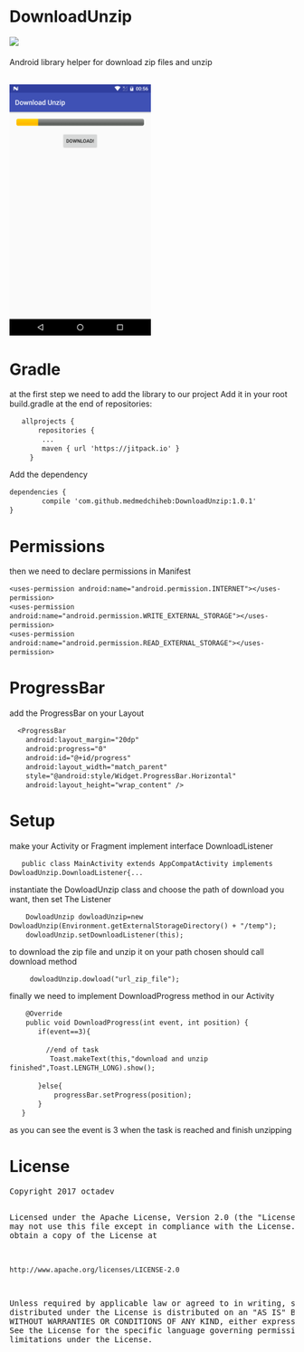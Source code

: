# DownloadUnzip
[![](https://jitpack.io/v/medmedchiheb/DownloadUnzip.svg)](https://jitpack.io/#medmedchiheb/DownloadUnzip)
<br><br>
Android library helper for download zip files and unzip<br><br>

<img src="screen.png" width="250" heigth="400"/><br>

# Gradle
at the first step we need to add the library to our project
Add it in your root build.gradle at the end of repositories:

	   allprojects {
		   repositories {
			...
			maven { url 'https://jitpack.io' }
		 }
	
  
Add the dependency

	dependencies {
	        compile 'com.github.medmedchiheb:DownloadUnzip:1.0.1'
	}
# Permissions  
then we need to declare permissions in Manifest

    <uses-permission android:name="android.permission.INTERNET"></uses-permission>
    <uses-permission android:name="android.permission.WRITE_EXTERNAL_STORAGE"></uses-permission>
    <uses-permission android:name="android.permission.READ_EXTERNAL_STORAGE"></uses-permission>

# ProgressBar  
 add the ProgressBar on your Layout 
 
      <ProgressBar
        android:layout_margin="20dp"
        android:progress="0"
        android:id="@+id/progress"
        android:layout_width="match_parent"
        style="@android:style/Widget.ProgressBar.Horizontal"
        android:layout_height="wrap_content" />

# Setup          
make your Activity or Fragment implement interface DownloadListener

       public class MainActivity extends AppCompatActivity implements DowloadUnzip.DownloadListener{...
 
 instantiate the DowloadUnzip class and choose  the path of download you want, then set The Listener
 
        DowloadUnzip dowloadUnzip=new DowloadUnzip(Environment.getExternalStorageDirectory() + "/temp");
        dowloadUnzip.setDownloadListener(this);
        
  to download the zip file and unzip it on your path chosen should call  download method 
         
         dowloadUnzip.dowload("url_zip_file");
         
  finally we need to implement DownloadProgress method in our Activity
  
        @Override
        public void DownloadProgress(int event, int position) {
           if(event==3){

             //end of task
              Toast.makeText(this,"download and unzip finished",Toast.LENGTH_LONG).show();

           }else{
               progressBar.setProgress(position);
           }
       }
       
  as you can see the event is 3 when the task is reached and finish unzipping 

 
 # License
 <div class="codehilite">
 <pre>Copyright 2017 octadev

Licensed under the Apache License, Version 2.0 (the "License");
you may not use this file except in compliance with the License.
You may obtain a copy of the License at

    http://www.apache.org/licenses/LICENSE-2.0

Unless required by applicable law or agreed to in writing, software
distributed under the License is distributed on an "AS IS" BASIS,
WITHOUT WARRANTIES OR CONDITIONS OF ANY KIND, either express or implied.
See the License for the specific language governing permissions and
limitations under the License.
</pre></div>
        
        

